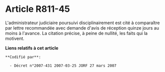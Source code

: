 # Article R811-45

L'administrateur judiciaire poursuivi disciplinairement est cité à comparaître par lettre recommandée avec demande d'avis de
réception quinze jours au moins à l'avance. La citation précise, à peine de nullité, les faits qui la motivent.

**Liens relatifs à cet article**

	**Codifié par**:

	  - Décret n°2007-431 2007-03-25 JORF 27 mars 2007
